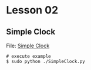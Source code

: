 # Lesson 02

## Simple Clock

File: [Simple Clock](./SimpleClock.py)

```shell
# execute example
$ sudo python ./SimpleClock.py
```
